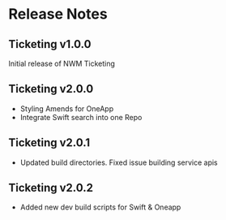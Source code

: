 # Release Notes

## Ticketing v1.0.0

Initial release of NWM Ticketing

## Ticketing v2.0.0

- Styling Amends for OneApp
- Integrate Swift search into one Repo

## Ticketing v2.0.1

- Updated build directories. Fixed issue building service apis

## Ticketing v2.0.2

- Added new dev build scripts for Swift & Oneapp